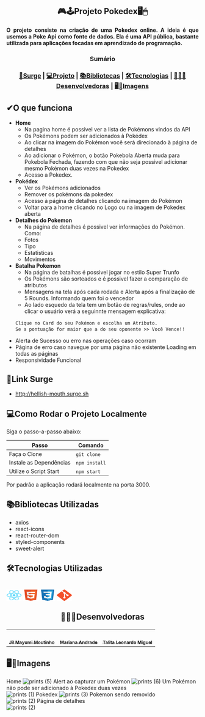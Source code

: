 <h2 align="center">🎮🕹️Projeto Pokedex🖥️🖱 </h2>

<h4 align="justify">
O projeto consiste na criação de uma Pokedex online. A ideia é que usemos a Poke Api como fonte de dados. 
Ela é uma API pública, bastante utilizada para aplicações focadas em aprendizado de programação.
<h4/>

<h3 align="center"> Sumário  </h3>

<h3 align="center"> 

[🔗Surge](#link-surge) | [💻Projeto](como-rodar-o-projeto-localmente) | [📚Bibliotecas](#bibliotecas-utilizadas) | 
[🛠️Tecnologias](#tecnologias-utilizadas) | [👩🏻‍💻Desenvolvedoras](#tecnologias-utilizadas) | [🖥️📱Imagens](#imagens) 

<h3/>

## ✔O que funciona
- **Home**
  - Na pagina home é possivel ver a lista de Pokémons vindos da API
  - Os Pokémons podem ser adicionados à Pokédex
  - Ao clicar na imagem do Pokémon você será direcionado à página de detalhes
  - Ao adicionar o Pokémon, o botão Pokebola Aberta muda para Pokebola Fechada, fazendo com que não seja possivel adicionar mesmo Pokémon duas vezes na Pokedex
  - Acesso a Pokedex.
- **Pokédex**
  - Ver os Pokémons adicionados
  - Remover os pokémons da pokedex
  - Acesso à página de detalhes clicando na imagem do Pokémon
  - Voltar para a home clicando no Logo ou na imagem de Pokedex aberta
- **Detalhes do Pokemon**
  - Na página de detalhes é possivel ver informações do Pokémon. Como:
  - Fotos
  - Tipo
  - Estatisticas
  - Movimentos
- **Batalha Pokemon**
  - Na página de batalhas é possivel jogar no estilo Super Trunfo 
  - Os Pokémons são sorteados e é possivel fazer a comparação de atributos
  - Mensagens na tela após cada rodada e Alerta após a finalização de 5 Rounds. Informando quem foi o vencedor
  - Ao lado esquedo da tela tem um botão de regras/rules, onde ao clicar o usuário verá a seguinnte mensagem explicativa:
  ```
  Clique no Card do seu Pokémon e escolha um Atributo.
  Se a pontuação for maior que a do seu oponente >> Você Vence!!
  ```
- Alerta de Sucesso ou erro nas operações caso ocorram
- Página de erro caso navegue por uma página não existente
  Loading em todas as páginas
- Responsividade Funcional
## 🔗Link Surge  
- http://hellish-mouth.surge.sh

## 💻Como Rodar o Projeto Localmente

Siga o passo-a-passo abaixo:

| Passo                     | Comando            |
| ------------------------- | ------------------ |
| Faça o Clone              | `git clone`        |
| Instale as Dependências   | `npm install`      |
| Utilize o Script Start    | `npm start`        |

Por padrão a aplicação rodará localmente na porta 3000.

## 📚Bibliotecas Utilizadas
- axios
- react-icons
- react-router-dom
- styled-components
- sweet-alert
## 🛠Tecnologias Utilizadas
 <div style="display: inline_block"><br>
  <img align="center" alt="React" height="30" width="40" src="https://raw.githubusercontent.com/devicons/devicon/master/icons/react/react-original.svg">
  <img align="center" alt="HTML" height="30" width="40" src="https://raw.githubusercontent.com/devicons/devicon/master/icons/html5/html5-original.svg">
  <img align="center" alt="CSS" height="30" width="40" src="https://raw.githubusercontent.com/devicons/devicon/master/icons/css3/css3-original.svg">
  <img align="center" alt="Git" height="30" width="40" src="https://raw.githubusercontent.com/devicons/devicon/master/icons/git/git-original.svg"> 
</div>

<h2 align="center"> 

 👩🏻‍💻Desenvolvedoras 

</h2>
<table align="center">
  <tr>
  <td align="center"><a href="https://github.com/JilMayumiMoutinho"><img style="border-radius: 50%;" src="https://avatars.githubusercontent.com/u/104766367?v=4" width="100px;" alt=""/><br /><sub><b>Jil Mayumi Moutinho</b></sub></a>
  <br />
    </td> <td align="center"><a href="https://github.com/Mariandr4de"><img style="border-radius: 50%;" src="https://avatars.githubusercontent.com/u/104591781?v=4" width="100px;" alt=""/><br /><sub><b>Mariana Andrade</b></sub></a>
    <br />
    </td> <td align="center"><a href="https://github.com/TalitaMiguel"><img style="border-radius: 50%;" src="https://avatars.githubusercontent.com/u/62106501?v=4" width="100px;" alt=""/><br /><sub><b>Talita Leonardo Miguel</b></sub></a><br />
    </td> 
  </tr>
</table>

## 🖥📱Imagens
Home
![prints (5)](https://user-images.githubusercontent.com/104591781/180666884-e0ed2a40-188a-4d87-80d6-19017fb865f0.png)
Alert ao capturar um Pokémon 
![prints (6)](https://user-images.githubusercontent.com/104591781/180666885-26ed3bf3-3260-4826-a136-0dc3fd8e270f.png)
Um Pokémon não pode ser adicionado à Pokedex duas vezes  
![prints (1)](https://user-images.githubusercontent.com/104591781/180666879-ec235cc4-6393-4fc7-bc18-a73ccc9b2321.png)
Pokedex
![prints (3)](https://user-images.githubusercontent.com/104591781/180666882-a9a087ce-97f7-4261-9e05-6ccb956a8681.png)
Pokemon sendo removido  
![prints (2)](https://user-images.githubusercontent.com/104591781/180666881-0df77f22-9ce3-4869-838e-ec8ba4b51229.png)
Página de detalhes  
![prints (2)](https://user-images.githubusercontent.com/104591781/180667065-a014ec5d-d9f6-41f5-8996-ad39df2d9881.png)
